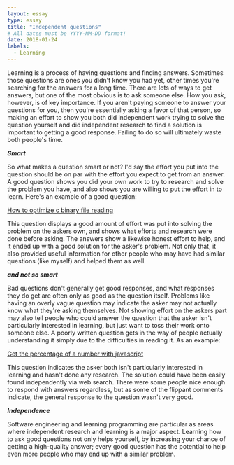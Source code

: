 ```yaml
---
layout: essay
type: essay
title: "Independent questions"
# All dates must be YYYY-MM-DD format!
date: 2018-01-24
labels:
  - Learning
---
```


Learning is a process of having questions and finding answers. Sometimes those questions are ones you didn't know you had yet, other times you're searching for the answers for a long time. There are lots of ways to get answers, but one of the most obvious is to ask someone else. How you ask, however, is of key importance. If you aren't paying someone to answer your questions for you, then you're essentially asking a favor of that person, so making an effort to show you both did independent work trying to solve the question yourself and did independent research to find a solution is important to getting a good response. Failing to do so will ultimately waste both people's time.



***Smart***

So what makes a question smart or not? I'd say the effort you put into the question should be on par with the effort you expect to get from an answer. A good question shows you did your own work to try to research and solve the problem you have, and also shows you are willing to put the effort in to learn. Here's an example of a good question: 

[How to optimize c binary file reading](https://stackoverflow.com/questions/28484573/how-to-optimize-c-binary-file-reading "Stackoverflow")

This question displays a good amount of effort was put into solving the problem on the askers own, and shows what efforts and research were done before asking. The answers show a likewise honest effort to help, and it ended up with a good solution for the asker's problem. Not only that, it also provided useful information for other people who may have had similar questions (like myself) and helped them as well.



***and not so smart***

Bad questions don't generally get good responses, and what responses they do get are often only as good as the question itself. Problems like having an overly vague question may indicate the asker may not actually know what they're asking themselves. Not showing effort on the askers part may also tell people who could answer the question that the asker isn't particularly interested in learning, but just want to toss their work onto someone else. A poorly written question gets in the way of people actually understanding it simply due to the difficulties in reading it.
As an example:

[Get the percentage of a number with javascript](https://stackoverflow.com/questions/35723062/get-the-percentage-of-a-number-with-javascript "Stackoverflow")

This question indicates the asker both isn't particularly interested in learning and hasn't done any research. The solution could have been easily found independently via web search. There were some people nice enough to respond with answers regardless, but as some of the flippant comments indicate, the general response to the question wasn't very good.



***Independence***

Software engineering and learning programming are particular as areas where independent research and learning is a major aspect. Learning how to ask good questions not only helps yourself, by increasing your chance of getting a high-quality answer; every good question has the potential to help even more people who may end up with a similar problem.
